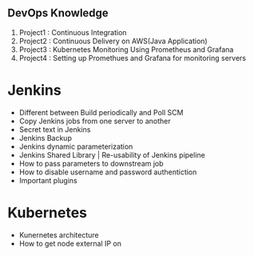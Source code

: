 ## DevOps Knowledge ##
1. Project1 : Continuous Integration
2. Project2 : Continuous Delivery on AWS(Java Application)
3. Project3 : Kubernetes Monitoring Using Prometheus and Grafana
4. Project4 : Setting up Promethues and Grafana for monitoring servers

# Jenkins #
* Different between Build periodically and Poll SCM
* Copy Jenkins jobs from one server to another
* Secret text in Jenkins 
* Jenkins Backup 
* Jenkins dynamic parameterization 
* Jenkins Shared Library | Re-usability of Jenkins pipeline
* How to pass parameters to downstream job
* How to disable username and password authentiction 
* Important plugins

# Kubernetes #
* Kunernetes architecture
* How to get node external IP on 
